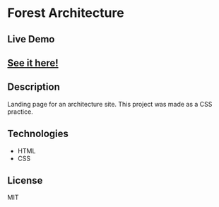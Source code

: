 # Forest Architecture

## Live Demo
## <a href="https://forest-architecture-alejove.netlify.app/" target="_blank" >See it here!</a>

## Description

Landing page for an architecture site. This project was made as a CSS practice.

##  Technologies

- HTML
- CSS

## License

MIT